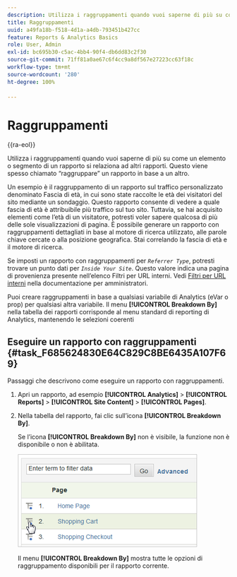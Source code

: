 ```yaml
---
description: Utilizza i raggruppamenti quando vuoi saperne di più su come un elemento o segmento di un rapporto si relaziona ad altri rapporti. Questo viene spesso chiamato “raggruppare” un rapporto in base a un altro.
title: Raggruppamenti
uuid: a49fa18b-f518-4d1a-a4db-793451b427cc
feature: Reports & Analytics Basics
role: User, Admin
exl-id: bc695b30-c5ac-4bb4-90f4-db6dd83c2f30
source-git-commit: 71ff81a0ae67c6f4cc9a8df567e27223cc63f18c
workflow-type: tm+mt
source-wordcount: '280'
ht-degree: 100%

---
```


# Raggruppamenti

{{ra-eol}}

Utilizza i raggruppamenti quando vuoi saperne di più su come un elemento o segmento di un rapporto si relaziona ad altri rapporti. Questo viene spesso chiamato “raggruppare” un rapporto in base a un altro.

Un esempio è il raggruppamento di un rapporto sul traffico personalizzato denominato Fascia di età, in cui sono state raccolte le età dei visitatori del sito mediante un sondaggio. Questo rapporto consente di vedere a quale fascia di età è attribuibile più traffico sul tuo sito. Tuttavia, se hai acquisito elementi come l’età di un visitatore, potresti voler sapere qualcosa di più delle sole visualizzazioni di pagina. È possibile generare un rapporto con raggruppamenti dettagliati in base al motore di ricerca utilizzato, alle parole chiave cercate o alla posizione geografica. Stai correlando la fascia di età e il motore di ricerca.

Se imposti un rapporto con raggruppamenti per *`Referrer Type`*, potresti trovare un punto dati per *`Inside Your Site`*. Questo valore indica una pagina di provenienza presente nell’elenco Filtri per URL interni. Vedi [Filtri per URL interni](/help/admin/admin/c-manage-report-suites/c-edit-report-suites/general/internal-url-filter-admin.md) nella documentazione per amministratori.

Puoi creare raggruppamenti in base a qualsiasi variabile di Analytics (eVar o prop) per qualsiasi altra variabile. Il menu **[!UICONTROL Breakdown By]** nella tabella dei rapporti corrisponde al menu standard di reporting di Analytics, mantenendo le selezioni coerenti

## Eseguire un rapporto con raggruppamenti {#task_F685624830E64C829C8BE6435A107F69}

Passaggi che descrivono come eseguire un rapporto con raggruppamenti.

<!-- 

t_reports_breakdown.xml

 -->

1. Apri un rapporto, ad esempio **[!UICONTROL Analytics]** > **[!UICONTROL Reports]** > **[!UICONTROL Site Content]** > **[!UICONTROL Pages]**.
1. Nella tabella del rapporto, fai clic sull’icona **[!UICONTROL Breakdown By]**.

   Se l’icona **[!UICONTROL Breakdown By]** non è visibile, la funzione non è disponibile o non è abilitata.

   ![](assets/breakdown.png)

   Il menu **[!UICONTROL Breakdown By]** mostra tutte le opzioni di raggruppamento disponibili per il rapporto corrente.
